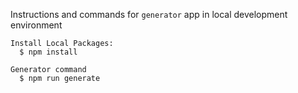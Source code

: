 
Instructions and commands for ```generator``` app in local development environment

    Install Local Packages:
      $ npm install

    Generator command
      $ npm run generate
